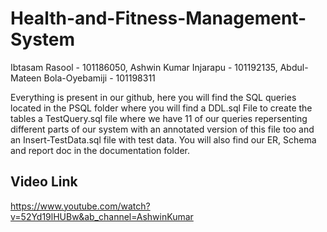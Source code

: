 # Health-and-Fitness-Management-System

Ibtasam Rasool - 101186050, Ashwin Kumar Injarapu - 101192135, Abdul-Mateen Bola-Oyebamiji - 101198311

Everything is present in our github, here you will find the SQL queries located in the PSQL folder where you will find a DDL.sql File to create the tables a TestQuery.sql file where we have 11 of our queries repersenting different parts of our system with an annotated version of this file too and an Insert-TestData.sql file with test data. You will also find our ER, Schema and report doc in the documentation folder.

## Video Link

https://www.youtube.com/watch?v=52Yd19lHUBw&ab_channel=AshwinKumar

